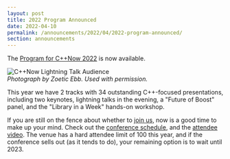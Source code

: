 ```yaml
---
layout: post
title: 2022 Program Announced
date: 2022-04-10
permalink: /announcements/2022/04/2022-program-announced/
section: announcements
---
```


The [Program for C++Now 2022](/history/2022/schedule/) is now available.

![C++Now Lightning Talk Audience](/assets/img/posts/2017/LightningTalksByZoeticEbb-2.jpg "Photograph by Zoetica Ebb. Used with permission.")
<br>
*Photograph by Zoetic Ebb. Used with permission.*

<!--break-->

This year we have 2 tracks with 34 outstanding C++-focused presentations, including two keynotes, lightning talks in the evening, a "Future of Boost" panel, and the "Library in a Week" hands-on workshop.


If you are still on the fence about whether to [join us](/registration/), now is a good time to make up your mind. Check out the [conference schedule](/history/22/schedule/), and the [attendee video](https://www.youtube.com/embed/qCnw4dSZNTM).  The venue has a hard attendee limit of 100 this year, and if the conference sells out (as it tends to do), your remaining option is to wait until 2023.

<!--
If you are still on the fence about whether to [join us](/registration/), now is a good time to make up your mind. Check out the [list of session tags](/taglist/), the [conference schedule](/history/22/schedule/), and the [attendee video](https://www.youtube.com/embed/qCnw4dSZNTM).  The venue has a hard attendee limit of 100 this year, and if the conference sells out (as it tends to do), your remaining option is to wait until 2023.
-->

